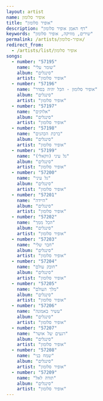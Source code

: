 ```yaml
---
layout: artist
name: אופיר סלומון
title: "אופיר סלומון"
description: "דף האמן אופיר סלומון"
keywords: "שירים, מוזיקה, אופיר סלומון"
permalink: /artists/אופיר-סלומון/
redirect_from:
  - /artists/list/אופיר סלומון
songs:
  - number: "57195"
    name: "שומר עלי"
    album: "סינגלים"
    artist: "אופיר סלומון"
  - number: "57196"
    name: "אופיר סלומון - הכל יהיה בסדר"
    album: "סינגלים"
    artist: "אופיר סלומון"
  - number: "57197"
    name: "אלוקים"
    album: "סינגלים"
    artist: "אופיר סלומון"
  - number: "57198"
    name: "ברכת הכהנים"
    album: "סינגלים"
    artist: "אופיר סלומון"
  - number: "57199"
    name: "גל עיני (ווקאלי)"
    album: "סינגלים"
    artist: "אופיר סלומון"
  - number: "57200"
    name: "גל עיני"
    album: "סינגלים"
    artist: "אופיר סלומון"
  - number: "57201"
    name: "היידה"
    album: "סינגלים"
    artist: "אופיר סלומון"
  - number: "57202"
    name: "הכל ממך"
    album: "סינגלים"
    artist: "אופיר סלומון"
  - number: "57203"
    name: "חבר שלי"
    album: "סינגלים"
    artist: "אופיר סלומון"
  - number: "57204"
    name: "חובק עולם"
    album: "סינגלים"
    artist: "אופיר סלומון"
  - number: "57205"
    name: "מלך העולם"
    album: "סינגלים"
    artist: "אופיר סלומון"
  - number: "57206"
    name: "עשיר באמונה"
    album: "סינגלים"
    artist: "אופיר סלומון"
  - number: "57207"
    name: "רגעים של אושר"
    album: "סינגלים"
    artist: "אופיר סלומון"
  - number: "57208"
    name: "שמח בני"
    album: "סינגלים"
    artist: "אופיר סלומון"
  - number: "57209"
    name: "תודה לאל"
    album: "סינגלים"
    artist: "אופיר סלומון"
---
```

